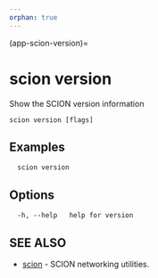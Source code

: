 ```yaml
---
orphan: true
---
```


(app-scion-version)=

# scion version

Show the SCION version information

```
scion version [flags]
```
## Examples

```
  scion version
```
## Options

```
  -h, --help   help for version
```
## SEE ALSO

* [scion](scion.md)	 - SCION networking utilities.

